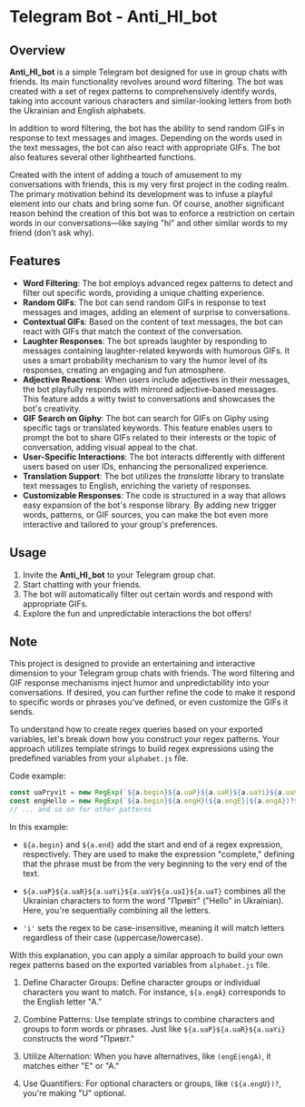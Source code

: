 # Telegram Bot - Anti_HI_bot

## Overview
**Anti_HI_bot** is a simple Telegram bot designed for use in group chats with friends. Its main functionality revolves around word filtering. The bot was created with a set of regex patterns to comprehensively identify words, taking into account various characters and similar-looking letters from both the Ukrainian and English alphabets.

In addition to word filtering, the bot has the ability to send random GIFs in response to text messages and images. Depending on the words used in the text messages, the bot can also react with appropriate GIFs. The bot also features several other lighthearted functions.

Created with the intent of adding a touch of amusement to my conversations with friends, this is my very first project in the coding realm. The primary motivation behind its development was to infuse a playful element into our chats and bring some fun. Of course, another significant reason behind the creation of this bot was to enforce a restriction on certain words in our conversations—like saying "hi" and other similar words to my friend (don't ask why).

## Features
- **Word Filtering**: The bot employs advanced regex patterns to detect and filter out specific words, providing a unique chatting experience.
- **Random GIFs**: The bot can send random GIFs in response to text messages and images, adding an element of surprise to conversations.
- **Contextual GIFs**: Based on the content of text messages, the bot can react with GIFs that match the context of the conversation.
- **Laughter Responses**: The bot spreads laughter by responding to messages containing laughter-related keywords with humorous GIFs. It uses a smart probability mechanism to vary the humor level of its responses, creating an engaging and fun atmosphere.
- **Adjective Reactions**: When users include adjectives in their messages, the bot playfully responds with mirrored adjective-based messages. This feature adds a witty twist to conversations and showcases the bot's creativity.
- **GIF Search on Giphy**: The bot can search for GIFs on Giphy using specific tags or translated keywords. This feature enables users to prompt the bot to share GIFs related to their interests or the topic of conversation, adding visual appeal to the chat.
- **User-Specific Interactions**: The bot interacts differently with different users based on user IDs, enhancing the personalized experience.
- **Translation Support**: The bot utilizes the *translatte* library to translate text messages to English, enriching the variety of responses.
- **Customizable Responses**: The code is structured in a way that allows easy expansion of the bot's response library. By adding new trigger words, patterns, or GIF sources, you can make the bot even more interactive and tailored to your group's preferences.

## Usage
1. Invite the **Anti_HI_bot** to your Telegram group chat.
2. Start chatting with your friends.
3. The bot will automatically filter out certain words and respond with appropriate GIFs.
4. Explore the fun and unpredictable interactions the bot offers!

## Note
This project is designed to provide an entertaining and interactive dimension to your Telegram group chats with friends. The word filtering and GIF response mechanisms inject humor and unpredictability into your conversations. If desired, you can further refine the code to make it respond to specific words or phrases you've defined, or even customize the GIFs it sends.

To understand how to create regex queries based on your exported variables, let's break down how you construct your regex patterns. Your approach utilizes template strings to build regex expressions using the predefined variables from your `alphabet.js` file.

Code example:
```javascript
const uaPryvit = new RegExp(`${a.begin}${a.uaP}${a.uaR}${a.uaYi}${a.uaV}${a.uaI}${a.uaT}${a.end}`, 'i');
const engHello = new RegExp(`${a.begin}${a.engH}(${a.engE}|${a.engA})?${a.engL}(${a.engL})?${a.engO}${a.end}`, 'i');
// ... and so on for other patterns
```

In this example:
- `${a.begin}` and `${a.end}` add the start and end of a regex expression, respectively. They are used to make the expression "complete," defining that the phrase must be from the very beginning to the very end of the text.

- `${a.uaP}${a.uaR}${a.uaYi}${a.uaV}${a.uaI}${a.uaT}` combines all the Ukrainian characters to form the word "Привіт" ("Hello" in Ukrainian). Here, you're sequentially combining all the letters.

- `'i'` sets the regex to be case-insensitive, meaning it will match letters regardless of their case (uppercase/lowercase).

With this explanation, you can apply a similar approach to build your own regex patterns based on the exported variables from `alphabet.js` file.

1. Define Character Groups: Define character groups or individual characters you want to match. For instance, `${a.engA}` corresponds to the English letter "A."

2. Combine Patterns: Use template strings to combine characters and groups to form words or phrases. Just like `${a.uaP}${a.uaR}${a.uaYi}` constructs the word "Привіт."

3. Utilize Alternation: When you have alternatives, like `(engE|engA)`, it matches either "E" or "A."

4. Use Quantifiers: For optional characters or groups, like `(${a.engU})?`, you're making "U" optional.
